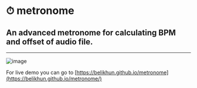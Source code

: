 # ⏱ metronome

## An advanced metronome for calculating BPM and offset of audio file.

---

![image](https://user-images.githubusercontent.com/19252372/189981427-87205a81-6cc7-45bd-a949-1140c1cdddf2.png)

For live demo you can go to [https://belikhun.github.io/metronome](https://belikhun.github.io/metronome/)
